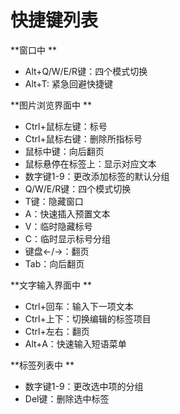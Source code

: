 # 快捷键列表



**窗口中**

* Alt+Q/W/E/R键：四个模式切换
* Alt+T: 紧急回避快捷键



**图片浏览界面中**

* Ctrl+鼠标左键：标号
* Ctrl+鼠标右键：删除所指标号
* 鼠标中键：向后翻页
* 鼠标悬停在标签上：显示对应文本
* 数字键1-9：更改添加标签的默认分组
* Q/W/E/R键：四个模式切换
* T键：隐藏窗口
* A：快速插入预置文本
* V：临时隐藏标号
* C：临时显示标号分组
* 键盘←/→：翻页
* Tab：向后翻页



**文字输入界面中**

* Ctrl+回车：输入下一项文本
* Ctrl+上下：切换编辑的标签项目
* Ctrl+左右：翻页
* Alt+A：快速输入短语菜单



 **标签列表中**

* 数字键1-9：更改选中项的分组
* Del键：删除选中标签



